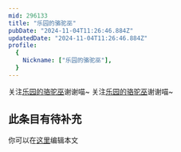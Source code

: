 ```yaml
---
mid: 296133
title: "乐园的骆驼巫"
pubDate: "2024-11-04T11:26:46.884Z"
updatedDate: "2024-11-04T11:26:46.884Z"
profile:
  {
    Nickname: ["乐园的骆驼巫"],
  }
---
```


关注[乐园的骆驼巫](https://space.bilibili.com/296133)谢谢喵~ 关注[乐园的骆驼巫](https://space.bilibili.com/296133)谢谢喵~

## 此条目有待补充
你可以在[这里](https://github.com/Yuhanawa/VTuber.ICU/edit/master/src/content/v/乐园的骆驼巫/index.md)编辑本文
